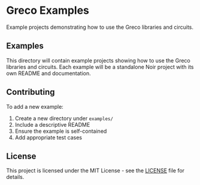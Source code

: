 # Greco Examples

Example projects demonstrating how to use the Greco libraries and circuits.

## Examples

This directory will contain example projects showing how to use the Greco libraries and circuits. Each example will be a standalone Noir project with its own README and documentation.

## Contributing

To add a new example:

1. Create a new directory under `examples/`
2. Include a descriptive README
3. Ensure the example is self-contained
4. Add appropriate test cases

## License

This project is licensed under the MIT License - see the [LICENSE](../LICENSE) file for details.
